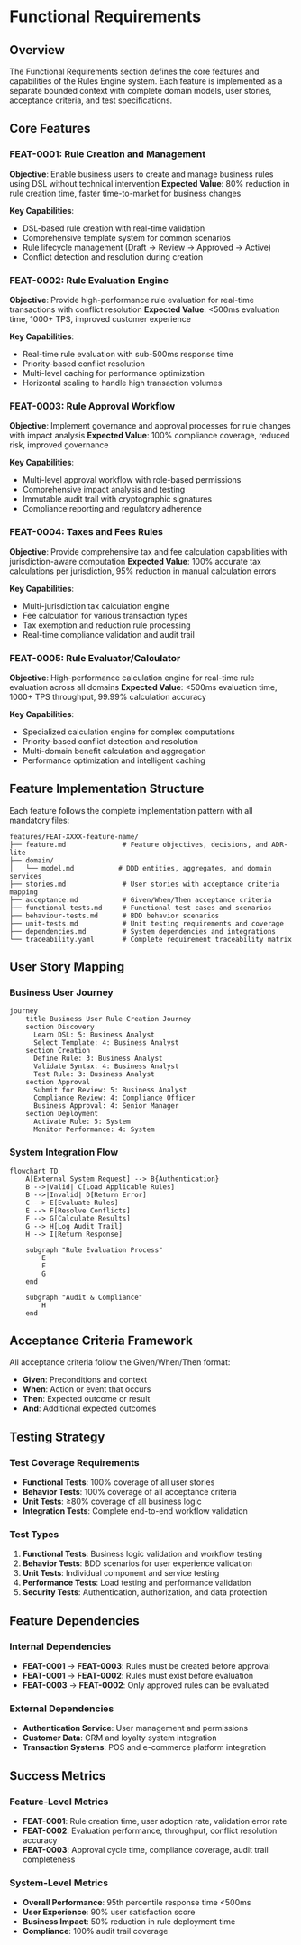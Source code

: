 # Functional Requirements

## Overview
The Functional Requirements section defines the core features and capabilities of the Rules Engine system. Each feature is implemented as a separate bounded context with complete domain models, user stories, acceptance criteria, and test specifications.

## Core Features

### FEAT-0001: Rule Creation and Management
**Objective**: Enable business users to create and manage business rules using DSL without technical intervention
**Expected Value**: 80% reduction in rule creation time, faster time-to-market for business changes

**Key Capabilities**:
- DSL-based rule creation with real-time validation
- Comprehensive template system for common scenarios
- Rule lifecycle management (Draft → Review → Approved → Active)
- Conflict detection and resolution during creation

### FEAT-0002: Rule Evaluation Engine
**Objective**: Provide high-performance rule evaluation for real-time transactions with conflict resolution
**Expected Value**: <500ms evaluation time, 1000+ TPS, improved customer experience

**Key Capabilities**:
- Real-time rule evaluation with sub-500ms response time
- Priority-based conflict resolution
- Multi-level caching for performance optimization
- Horizontal scaling to handle high transaction volumes

### FEAT-0003: Rule Approval Workflow
**Objective**: Implement governance and approval processes for rule changes with impact analysis
**Expected Value**: 100% compliance coverage, reduced risk, improved governance

**Key Capabilities**:
- Multi-level approval workflow with role-based permissions
- Comprehensive impact analysis and testing
- Immutable audit trail with cryptographic signatures
- Compliance reporting and regulatory adherence

### FEAT-0004: Taxes and Fees Rules
**Objective**: Provide comprehensive tax and fee calculation capabilities with jurisdiction-aware computation
**Expected Value**: 100% accurate tax calculations per jurisdiction, 95% reduction in manual calculation errors

**Key Capabilities**:
- Multi-jurisdiction tax calculation engine
- Fee calculation for various transaction types
- Tax exemption and reduction rule processing
- Real-time compliance validation and audit trail

### FEAT-0005: Rule Evaluator/Calculator
**Objective**: High-performance calculation engine for real-time rule evaluation across all domains
**Expected Value**: <500ms evaluation time, 1000+ TPS throughput, 99.99% calculation accuracy

**Key Capabilities**:
- Specialized calculation engine for complex computations
- Priority-based conflict detection and resolution
- Multi-domain benefit calculation and aggregation
- Performance optimization and intelligent caching

## Feature Implementation Structure

Each feature follows the complete implementation pattern with all mandatory files:

```
features/FEAT-XXXX-feature-name/
├── feature.md              # Feature objectives, decisions, and ADR-lite
├── domain/
│   └── model.md           # DDD entities, aggregates, and domain services
├── stories.md              # User stories with acceptance criteria mapping
├── acceptance.md           # Given/When/Then acceptance criteria
├── functional-tests.md     # Functional test cases and scenarios
├── behaviour-tests.md      # BDD behavior scenarios
├── unit-tests.md           # Unit testing requirements and coverage
├── dependencies.md         # System dependencies and integrations
└── traceability.yaml       # Complete requirement traceability matrix
```

## User Story Mapping

### Business User Journey
```mermaid
journey
    title Business User Rule Creation Journey
    section Discovery
      Learn DSL: 5: Business Analyst
      Select Template: 4: Business Analyst
    section Creation
      Define Rule: 3: Business Analyst
      Validate Syntax: 4: Business Analyst
      Test Rule: 3: Business Analyst
    section Approval
      Submit for Review: 5: Business Analyst
      Compliance Review: 4: Compliance Officer
      Business Approval: 4: Senior Manager
    section Deployment
      Activate Rule: 5: System
      Monitor Performance: 4: System
```

### System Integration Flow
```mermaid
flowchart TD
    A[External System Request] --> B{Authentication}
    B -->|Valid| C[Load Applicable Rules]
    B -->|Invalid| D[Return Error]
    C --> E[Evaluate Rules]
    E --> F[Resolve Conflicts]
    F --> G[Calculate Results]
    G --> H[Log Audit Trail]
    H --> I[Return Response]
    
    subgraph "Rule Evaluation Process"
        E
        F
        G
    end
    
    subgraph "Audit & Compliance"
        H
    end
```

## Acceptance Criteria Framework

All acceptance criteria follow the Given/When/Then format:

- **Given**: Preconditions and context
- **When**: Action or event that occurs
- **Then**: Expected outcome or result
- **And**: Additional expected outcomes

## Testing Strategy

### Test Coverage Requirements
- **Functional Tests**: 100% coverage of all user stories
- **Behavior Tests**: 100% coverage of all acceptance criteria
- **Unit Tests**: ≥80% coverage of all business logic
- **Integration Tests**: Complete end-to-end workflow validation

### Test Types
1. **Functional Tests**: Business logic validation and workflow testing
2. **Behavior Tests**: BDD scenarios for user experience validation
3. **Unit Tests**: Individual component and service testing
4. **Performance Tests**: Load testing and performance validation
5. **Security Tests**: Authentication, authorization, and data protection

## Feature Dependencies

### Internal Dependencies
- **FEAT-0001** → **FEAT-0003**: Rules must be created before approval
- **FEAT-0001** → **FEAT-0002**: Rules must exist before evaluation
- **FEAT-0003** → **FEAT-0002**: Only approved rules can be evaluated

### External Dependencies
- **Authentication Service**: User management and permissions
- **Customer Data**: CRM and loyalty system integration
- **Transaction Systems**: POS and e-commerce platform integration

## Success Metrics

### Feature-Level Metrics
- **FEAT-0001**: Rule creation time, user adoption rate, validation error rate
- **FEAT-0002**: Evaluation performance, throughput, conflict resolution accuracy
- **FEAT-0003**: Approval cycle time, compliance coverage, audit trail completeness

### System-Level Metrics
- **Overall Performance**: 95th percentile response time <500ms
- **User Experience**: 90% user satisfaction score
- **Business Impact**: 50% reduction in rule deployment time
- **Compliance**: 100% audit trail coverage
